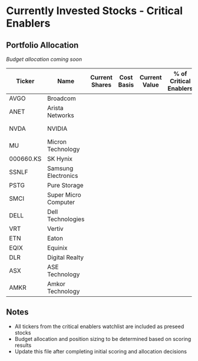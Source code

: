 # Currently Invested Stocks - Critical Enablers

## Portfolio Allocation
*Budget allocation coming soon*

| Ticker | Name | Current Shares | Cost Basis | Current Value | % of Critical Enablers | Status |
|--------|------|----------------|------------|---------------|------------------------|--------|
| AVGO | Broadcom | | | | | Active |
| ANET | Arista Networks | | | | | Active |
| NVDA | NVIDIA | | | | | Cross-ref compute_stack |
| MU | Micron Technology | | | | | Cross-ref compute_stack |
| 000660.KS | SK Hynix | | | | | Active |
| SSNLF | Samsung Electronics | | | | | Active |
| PSTG | Pure Storage | | | | | Active |
| SMCI | Super Micro Computer | | | | | Active |
| DELL | Dell Technologies | | | | | Active |
| VRT | Vertiv | | | | | Active |
| ETN | Eaton | | | | | Active |
| EQIX | Equinix | | | | | Active |
| DLR | Digital Realty | | | | | Active |
| ASX | ASE Technology | | | | | Active |
| AMKR | Amkor Technology | | | | | Active |

## Notes
- All tickers from the critical enablers watchlist are included as preseed stocks
- Budget allocation and position sizing to be determined based on scoring results
- Update this file after completing initial scoring and allocation decisions
